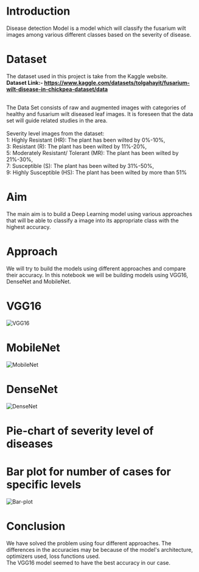 # Introduction

Disease detection Model is a model which will classify the fusarium wilt images among various different classes based on the severity of disease.

# Dataset

The dataset used in this project is take from the Kaggle website.
<br>
<b>Dataset Link:- https://www.kaggle.com/datasets/tolgahayit/fusarium-wilt-disease-in-chickpea-dataset/data </b>
<br>

<br>
The Data Set consists of raw and augmented images with categories of healthy and fusarium wilt diseased leaf images. It is foreseen that the data set will guide related studies in the area.
<br>

<br>
Severity level images from the dataset:
<br>1: Highly Resistant (HR): The plant has been wilted by 0%-10%,
<br>3: Resistant (R): The plant has been wilted by 11%-20%,
<br>5: Moderately Resistant/ Tolerant (MR): The plant has been wilted by 21%-30%,
<br>7: Susceptible (S): The plant has been wilted by 31%-50%,
<br>9: Highly Susceptible (HS): The plant has been wilted by more than 51%
<br>


# Aim

The main aim is to build a Deep Learning model using various approaches that will be able to classify a image into its appropriate class with the highest accuracy.

# Approach

We will try to build the models using  different approaches and compare their accuracy. In this notebook we will be building models using VGG16, DenseNet and MobileNet. 

# VGG16
![VGG16](https://github.com/the-silent-geek/DL-Simplified/blob/7652413344186a95ec90a15f639f3efc10da6493/Fusarium%20Wilt%20Disease%20Detection/images/VGG16.jpg)

# MobileNet
![MobileNet](https://github.com/the-silent-geek/DL-Simplified/blob/01c08181398f712cb364bbe9f71749a23ef668fb/Fusarium%20Wilt%20Disease%20Detection/images/MobileNet.jpg)

# DenseNet
![DenseNet](https://github.com/the-silent-geek/DL-Simplified/blob/97e0d242b9c5dbc11bae466b6f4dc8ba9f1b01e5/Fusarium%20Wilt%20Disease%20Detection/images/DenseNet210.jpg)
# Pie-chart of severity level of diseases

# Bar plot for number of cases for specific levels
![Bar-plot](https://github.com/the-silent-geek/DL-Simplified/blob/33ca1d25fe31624b315128b73490b35d0a9aa943/Fusarium%20Wilt%20Disease%20Detection/images/bar%20plot.png)
# Conclusion

We have solved the problem using four different approaches. The differences in the accuracies may be because of the model's architecture, optimizers used, loss functions used.
<br>
The VGG16 model seemed to have the best accuracy in our case.
